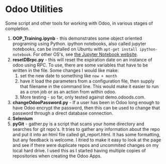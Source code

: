 # Odoo Utilities
Some script and other tools for working with Odoo, in various stages of completion. 

1. **OOP_Training.ipynb** - this demonstrates some object oriented programing using Python. ipython notebooks, also called jupyter notebooks, can be installed on Ubuntu with `apt-get install ipython-notebook`. For other OS's, see [the Jupyter Notebook website](http://jupyter.org/).
2. **resetDBrpc.py** - this will reset the expiration date on an instance of odoo using RPC. To use, there are some variables that have to be written in the file. Some changes I would like make:
    1. set the new date to something like `now + month`
    2. have it load the parameters from a configuration file, then supply that filename in the command line. This would make it easier to run as a cron job or as an action from within odoo.
    3. More testing - so far, only tested against demo.odoods.com.
3. **changeOdooPassword.py** - If a user has been in Odoo long enough to have Odoo encrypt the password, then this can be used to change that password through a direct database connection.
3. **Selenium**
4. **pyGit** - gather.py is a script that scans your home directory and searches for git repo's. It tries to gather any information about the repo and put it into an html file called git_report.html. It has some formatting, but any feedback is welcome. I itried to make it easy to look at the page and see if there were duplicate repos and uncommited changes on my local hard drive. I used this as I started having multiple copies of repositories when creating the Odoo Apps. 

